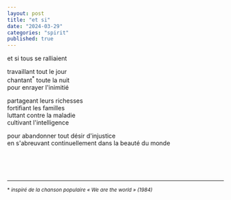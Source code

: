 ```yaml
---
layout: post
title: "et si"
date: "2024-03-29"
categories: "spirit"
published: true
---
```


et si tous se ralliaient  

travaillant tout le jour  
chantant<sup>*</sup> toute la nuit  
pour enrayer l'inimitié  

partageant leurs richesses  
fortifiant les familles  
luttant contre la maladie  
cultivant l'intelligence  

pour abandonner tout désir d'injustice  
en s'abreuvant continuellement dans la beauté du monde  


<br/>
<br/>
<br/>


___
<sup>* *inspiré de la chanson populaire « We are the world » (1984)*</sup>
